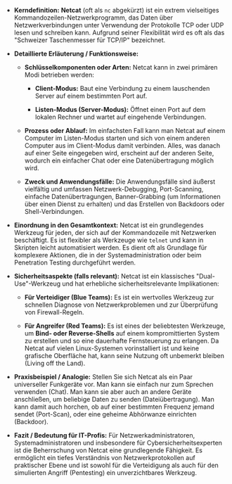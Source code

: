 - **Kerndefinition:** **Netcat** (oft als `nc` abgekürzt) ist ein extrem vielseitiges Kommandozeilen-Netzwerkprogramm, das Daten über Netzwerkverbindungen unter Verwendung der Protokolle TCP oder UDP lesen und schreiben kann. Aufgrund seiner Flexibilität wird es oft als das "Schweizer Taschenmesser für TCP/IP" bezeichnet.
    
- **Detaillierte Erläuterung / Funktionsweise:**
    
    - **Schlüsselkomponenten oder Arten:** Netcat kann in zwei primären Modi betrieben werden:
        
        - **Client-Modus:** Baut eine Verbindung zu einem lauschenden Server auf einem bestimmten Port auf.
            
        - **Listen-Modus (Server-Modus):** Öffnet einen Port auf dem lokalen Rechner und wartet auf eingehende Verbindungen.
            
    - **Prozess oder Ablauf:** Im einfachsten Fall kann man Netcat auf einem Computer im Listen-Modus starten und sich von einem anderen Computer aus im Client-Modus damit verbinden. Alles, was danach auf einer Seite eingegeben wird, erscheint auf der anderen Seite, wodurch ein einfacher Chat oder eine Datenübertragung möglich wird.
        
    - **Zweck und Anwendungsfälle:** Die Anwendungsfälle sind äußerst vielfältig und umfassen Netzwerk-Debugging, Port-Scanning, einfache Datenübertragungen, Banner-Grabbing (um Informationen über einen Dienst zu erhalten) und das Erstellen von Backdoors oder Shell-Verbindungen.
        
- **Einordnung in den Gesamtkontext:** Netcat ist ein grundlegendes Werkzeug für jeden, der sich auf der Kommandozeile mit Netzwerken beschäftigt. Es ist flexibler als Werkzeuge wie `telnet` und kann in Skripten leicht automatisiert werden. Es dient oft als Grundlage für komplexere Aktionen, die in der Systemadministration oder beim Penetration Testing durchgeführt werden.
    
- **Sicherheitsaspekte (falls relevant):** Netcat ist ein klassisches "Dual-Use"-Werkzeug und hat erhebliche sicherheitsrelevante Implikationen:
    
    - **Für Verteidiger (Blue Teams):** Es ist ein wertvolles Werkzeug zur schnellen Diagnose von Netzwerkproblemen und zur Überprüfung von Firewall-Regeln.
        
    - **Für Angreifer (Red Teams):** Es ist eines der beliebtesten Werkzeuge, um **Bind- oder Reverse-Shells** auf einem kompromittierten System zu erstellen und so eine dauerhafte Fernsteuerung zu erlangen. Da Netcat auf vielen Linux-Systemen vorinstalliert ist und keine grafische Oberfläche hat, kann seine Nutzung oft unbemerkt bleiben (Living off the Land).
        
- **Praxisbeispiel / Analogie:** Stellen Sie sich Netcat als ein Paar universeller Funkgeräte vor. Man kann sie einfach nur zum Sprechen verwenden (Chat). Man kann sie aber auch an andere Geräte anschließen, um beliebige Daten zu senden (Dateiübertragung). Man kann damit auch horchen, ob auf einer bestimmten Frequenz jemand sendet (Port-Scan), oder eine geheime Abhörwanze einrichten (Backdoor).
    
- **Fazit / Bedeutung für IT-Profis:** Für Netzwerkadministratoren, Systemadministratoren und insbesondere für Cybersicherheitsexperten ist die Beherrschung von Netcat eine grundlegende Fähigkeit. Es ermöglicht ein tiefes Verständnis von Netzwerkprotokollen auf praktischer Ebene und ist sowohl für die Verteidigung als auch für den simulierten Angriff (Pentesting) ein unverzichtbares Werkzeug.